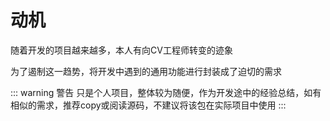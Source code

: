 # 动机

随着开发的项目越来越多，本人有向CV工程师转变的迹象

为了遏制这一趋势，将开发中遇到的通用功能进行封装成了迫切的需求

::: warning 警告
只是个人项目，整体较为随便，作为开发途中的经验总结，如有相似的需求，推荐copy或阅读源码，不建议将该包在实际项目中使用
:::
